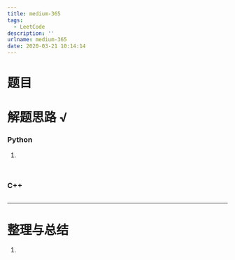 ```yaml
---
title: medium-365
tags:
  - LeetCode
description: ''
urlname: medium-365
date: 2020-03-21 10:14:14
---
```


# 题目





# 解题思路 √

### Python

1. 

```python

```


```python

```



### C++

```cpp

```

---



# 整理与总结

1. 

